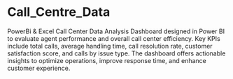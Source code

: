 # Call_Centre_Data
PowerBi &amp; Excel 
Call Center Data Analysis Dashboard designed in Power BI to evaluate agent performance and overall call center efficiency. Key KPIs include total calls, average handling time, call resolution rate, customer satisfaction score, and calls by issue type. The dashboard offers actionable insights to optimize operations, improve response time, and enhance customer experience.

